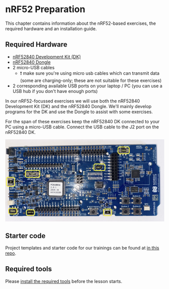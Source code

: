 # nRF52 Preparation

This chapter contains information about the nRF52-based exercises, the required hardware and an installation guide.

## Required Hardware

- [nRF52840 Development Kit (DK)](https://www.nordicsemi.com/Software-and-Tools/Development-Kits/nRF52840-DK)
- [nRF52840 Dongle](https://www.nordicsemi.com/Software-and-tools/Development-Kits/nRF52840-Dongle)
- 2 micro-USB cables
  - ❗️ make sure you're using micro usb cables which can transmit data (some are charging-only; these are not suitable for these exercises)
- 2 corresponding available USB ports on your laptop / PC (you can use a USB hub if you don't have enough ports)

In our nRF52-focussed exercises we will use both the nRF52840 Development Kit (DK) and the nRF52840 Dongle. We'll mainly develop programs for the DK and use the Dongle to assist with some exercises.

For the span of these exercises keep the nRF52840 DK connected to your PC using a micro-USB cable. Connect the USB cable to the J2 port on the nRF52840 DK.

![Labeled Diagram of the nRF52840 Development Kit (DK)](img/nrf52840_dk_board.jpg)

## Starter code

Project templates and starter code for our trainings can be found at [in this repo](https://github.com/ferrous-systems/rust-exercises).

## Required tools

Please [install the required tools](./nrf52-tools.md) before the lesson starts.

